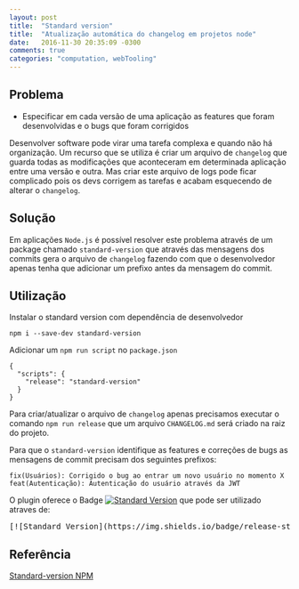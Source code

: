 ```yaml
---
layout: post
title:  "Standard version"
title:  "Atualização automática do changelog em projetos node"
date:	2016-11-30 20:35:09 -0300
comments: true
categories: "computation, webTooling" 
---
```


## Problema

- Especificar em cada versão de uma aplicação as features que foram desenvolvidas e o bugs que foram corrigidos


Desenvolver software pode virar uma tarefa complexa e quando não há organização. Um recurso que se utiliza é criar um arquivo de `changelog`
que guarda todas as modificações que aconteceram em determinada aplicação entre uma versão e outra. Mas criar este arquivo de logs pode ficar
complicado pois os devs corrigem as tarefas e acabam esquecendo de alterar o `changelog`.

## Solução

Em aplicações `Node.js` é possível resolver este problema através de um package chamado `standard-version` que através das mensagens dos commits
gera o arquivo de `changelog` fazendo com que o desenvolvedor apenas tenha que adicionar um prefixo antes da mensagem do commit.


## Utilização

Instalar o standard version com dependência de desenvolvedor


    npm i --save-dev standard-version


Adicionar um `npm run script` no `package.json`


    {
      "scripts": {
        "release": "standard-version"
      }
    }
    
Para criar/atualizar o arquivo de `changelog` apenas precisamos executar o comando `npm run release`
que um arquivo `CHANGELOG.md` será criado na raiz do projeto.

Para que o `standard-version` identifique as features e correções de bugs as mensagens de commit precisam dos seguintes prefixos:

    fix(Usuários): Corrigido o bug ao entrar um novo usuário no momento X
    feat(Autenticação): Autenticação do usuário através da JWT
    
O plugin oferece o Badge [![Standard Version](https://img.shields.io/badge/release-standard%20version-brightgreen.svg)](https://github.com/conventional-changelog/standard-version)
 que pode ser utilizado atraves de:
 
 <pre class="editor editor-colors"><div class="line"><span class="source gfm"><span class="link"><span class="punctuation definition begin gfm"><span>[!</span><span>[</span></span><span class="entity gfm"><span>Standard&nbsp;Version</span></span><span class="punctuation definition end gfm"><span>]</span></span><span class="markup underline link gfm"><span class="punctuation definition begin gfm"><span>(</span></span><span>https://img.shields.io/badge/release-standard%20version-brightgreen.svg</span><span class="punctuation definition end gfm"><span>)</span></span></span><span class="punctuation definition end gfm"><span>]</span></span><span class="markup underline link gfm"><span class="punctuation definition begin gfm"><span>(</span></span><span>https://github.com/conventional-changelog/standard-version</span><span class="punctuation definition end gfm"><span>)</span></span></span></span></span></div></pre>
 
## Referência

[Standard-version NPM](https://www.npmjs.com/package/standard-version)
